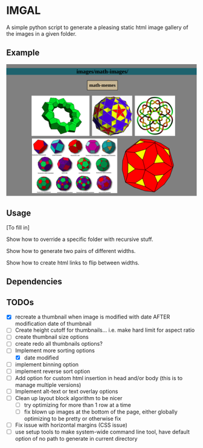 # IMGAL

A simple python script to generate a pleasing static html image gallery of the images in a given folder.

## Example

![imgal-example](imgal-example.png)

## Usage

[To fill in]

Show how to override a specific folder with recursive stuff.

Show how to generate two pairs of different widths.

Show how to create html links to flip between widths.

## Dependencies

## TODOs

- [x] recreate a thumbnail when image is modified with date AFTER modification date of thumbnail
- [ ] Create height cutoff for thumbnails... i.e. make hard limit for aspect ratio
- [ ] create thumbnail size options
- [ ] create redo all thumbnails options?
- [ ] Implement more sorting options
	- [x] date modified
- [ ] implement binning option
- [ ] implement reverse sort option
- [ ] Add option for custom html insertion in head and/or body (this is to manage multiple versions)
- [ ] Implement alt-text or text overlay options
- [ ] Clean up layout block algorithm to be nicer
	- [ ] try optimizing for more than 1 row at a time
	- [ ] fix blown up images at the bottom of the page, either globally optimizing to be pretty or otherwise fix
- [ ] Fix issue with horizontal margins (CSS issue)
- [ ] use setup tools to make system-wide command line tool, have default option of no path to generate in current directory
